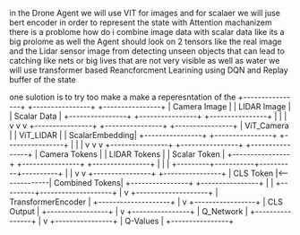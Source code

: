 in the Drone Agent 
we will use VIT for images
and for scalaer we will juse bert encoder in order to represent the state with Attention machanizem 
there is a  problome how do i combine image data with scalar data 
like its a big prolome
as well the Agent should look on 2 tensors like the real image and the Lidar sensor image
from detecting unseen objects that can lead to catching like nets or big lives that are not very visible as well as water 
we will use transformer based Reancforcment Learining using DQN and Replay buffer of the state

one sulotion is to 
try too make a make a reperesntation of the 
+----------------+    +----------------+    +----------------+
| Camera Image   |    | LIDAR Image    |    | Scalar Data    |
+----------------+    +----------------+    +----------------+
        |                     |                     |
        v                     v                     v
+----------------+    +----------------+    +----------------+
| ViT_Camera     |    | ViT_LIDAR      |    | ScalarEmbedding|
+----------------+    +----------------+    +----------------+
        |                     |                     |
        v                     v                     v
+----------------+    +----------------+    +----------------+
| Camera Tokens  |    | LIDAR Tokens   |    | Scalar Token   |
+----------------+    +----------------+    +----------------+
        |                     |                     |
        +---------+-----------+----------+----------+
                  |                              |
                  v                              v
          +----------------+              +----------------+
          | CLS Token      |<-------------| Combined Tokens|
          +----------------+              +----------------+
                  |                              |
                  +---------+--------------------+
                            |
                            v
                  +--------------------+
                  | TransformerEncoder |
                  +--------------------+
                            |
                            v
                  +-----------------+
                  | CLS Output      |
                  +-----------------+
                            |
                            v
                  +----------------+
                  | Q_Network      |
                  +----------------+
                            |
                            v
                  +----------------+
                  | Q-Values       |
                  +----------------+
